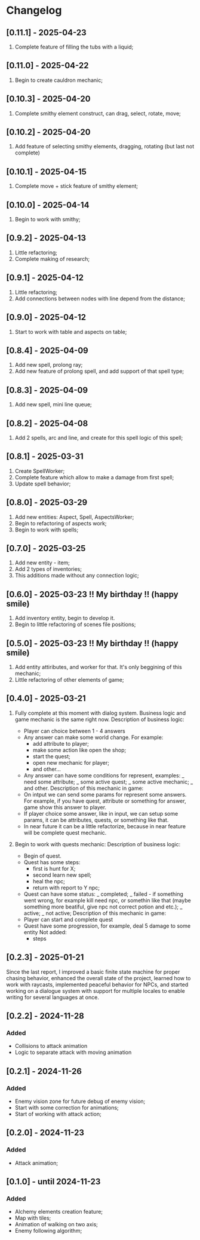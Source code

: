 # Changelog

## [0.11.1] - 2025-04-23

1. Complete feature of filling the tubs with a liquid;

## [0.11.0] - 2025-04-22

1. Begin to create cauldron mechanic;

## [0.10.3] - 2025-04-20

1. Complete smithy element construct, can drag, select, rotate, move;

## [0.10.2] - 2025-04-20

1. Add feature of selecting smithy elements, dragging, rotating (but
   last not complete)

## [0.10.1] - 2025-04-15

1. Complete move + stick feature of smithy element;

## [0.10.0] - 2025-04-14

1. Begin to work with smithy;

## [0.9.2] - 2025-04-13

1. Little refactoring;
2. Complete making of research;

## [0.9.1] - 2025-04-12

1. Little refactoring;
2. Add connections between nodes with line depend from the distance;

## [0.9.0] - 2025-04-12

1. Start to work with table and aspects on table;

## [0.8.4] - 2025-04-09

1. Add new spell, prolong ray;
2. Add new feature of prolong spell, and add support of that spell type;

## [0.8.3] - 2025-04-09

1. Add new spell, mini line queue;

## [0.8.2] - 2025-04-08

1. Add 2 spells, arc and line, and create for this spell logic of this spell;

## [0.8.1] - 2025-03-31

1. Create SpellWorker;
2. Complete feature which allow to make a damage from first spell;
3. Update spell behavior;

## [0.8.0] - 2025-03-29

1. Add new entities: Aspect, Spell, AspectsWorker;
2. Begin to refactoring of aspects work;
3. Begin to work with spells;

## [0.7.0] - 2025-03-25

1. Add new entity - item;
2. Add 2 types of inventories;
3. This additions made without any connection logic;

## [0.6.0] - 2025-03-23 !! My birthday !! (happy smile)

1. Add inventory entity, begin to develop it.
2. Begin to little refactoring of scenes file positions;

## [0.5.0] - 2025-03-23 !! My birthday !! (happy smile)

1. Add entity attiributes, and worker for that. It's only beggining of this mechanic;
2. Little refactoring of other elements of game;

## [0.4.0] - 2025-03-21

1. Fully complete at this moment with dialog system.
   Business logic and game mechanic is the same right now.
   Description of business logic:

   - Player can choice between 1 - 4 answers
   - Any answer can make some world change. For example:
     - add attribute to player;
     - make some action like open the shop;
     - start the quest;
     - open new mechanic for player;
     - and other...
   - Any answer can have some conditions for represent, examples:
     _ need some attribute;
     _ some active quest;
     _ some active mechanic;
     _ and other.
     Description of this mechanic in game:
   - On intput we can send some params for represent some answers.
     For example, if you have quest, attribute or something for answer,
     game show this answer to player.
   - If player choice some answer, like in input, we can setup some params,
     it can be attributes, quests, or something like that.
   - In near future it can be a little refactorize,
     because in near feature will be complete quest mechanic.

2. Begin to work with quests mechanic:
   Description of business logic:
   - Begin of quest.
   - Quest has some steps:
     - first is hunt for X;
     - second learn new spell;
     - heal the npc;
     - return with report to Y npc;
   - Quest can have some status:
     _ completed;
     _ failed - if something went wrong, for example kill need npc, or somethin like that (maybe something more beatiful, give npc not correct potion and etc.);
     _ active;
     _ not active;
     Description of this mechanic in game:
   - Player can start and complete quest
   - Quest have some progression, for example, deal 5 damage to some entity
     Not added:
     - steps

## [0.2.3] - 2025-01-21

Since the last report, I improved a basic finite state machine for proper chasing behavior, enhanced the overall state of the project, learned how to work with raycasts, implemented peaceful behavior for NPCs, and started working on a dialogue system with support for multiple locales to enable writing for several languages at once.

## [0.2.2] - 2024-11-28

### Added

- Collisions to attack animation
- Logic to separate attack with moving animation

## [0.2.1] - 2024-11-26

### Added

- Enemy vision zone for future debug of enemy vision;
- Start with some correction for animations;
- Start of working with attack action;

## [0.2.0] - 2024-11-23

### Added

- Attack animation;

## [0.1.0] - until 2024-11-23

### Added

- Alchemy elements creation feature;
- Map with tiles;
- Animation of walking on two axis;
- Enemy following algorithm;

